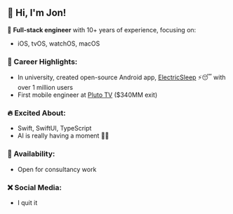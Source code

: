 ## 👋 Hi, I'm Jon!

🎯 **Full-stack engineer** with 10+ years of experience, focusing on:

- iOS, tvOS, watchOS, macOS

### 🚀 Career Highlights:

- In university, created open-source Android app, [ElectricSleep](https://github.com/jondwillis/electricsleep) ⚡😴 with over 1 million users
- First mobile engineer at [Pluto TV](https://www.paramount.com/press/viacom-agrees-to-acquire-pluto-tv) ($340MM exit)

### 🔥 Excited About:

- Swift, SwiftUI, TypeScript
- AI is really having a moment 🤖💡

### 💼 Availability:

- Open for consultancy work

### ❌ Social Media:

- I quit it
